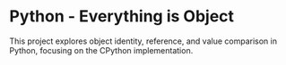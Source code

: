 # Python - Everything is Object
This project explores object identity, reference, and value comparison in Python, focusing on the CPython implementation.
